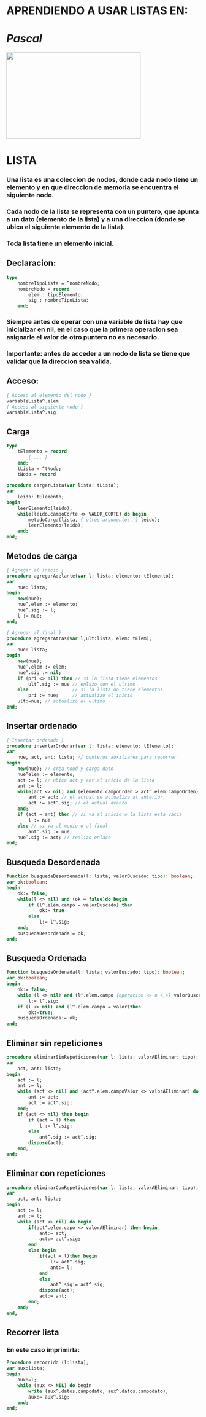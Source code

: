 # **APRENDIENDO A USAR LISTAS EN:**
# *Pascal*
<img src='./data/pascal.png' width='350' height='225'>

# **LISTA**

### Una lista es una coleccion de nodos, donde cada nodo tiene un elemento y en que direccion de memoria se encuentra el siguiente nodo.

### Cada nodo de la lista se representa con un puntero, que apunta a un dato (elemento de la lista) y a una direccion (donde se ubica el siguiente elemento de la lista).
### Toda lista tiene un elemento inicial.

## **Declaracion:**
````pascal
type
    nombreTipoLista = ^nombreNodo;
    nombreNodo = record
        elem : tipoElemento;
        sig : nombreTipoLista;
    end;
````
### Siempre antes de operar con una variable de lista hay que inicializar en nil, en el caso que la primera operacion sea asignarle el valor de otro puntero no es necesario.

### **Importante:** antes de acceder a un nodo de lista se tiene que validar que la direccion sea valida.

## **Acceso:**

````pascal
{ Acceso al elemento del nodo }
variableLista^.elem
{ Acceso al siguiente nodo }
variableLista^.sig
````

## **Carga**
````pascal
type
    tElemento = record
        { ... }
    end;
    tLista = ^tNodo;
    tNodo = record

procedure cargarLista(var lista: tLista);
var
    leido: tElemento;
begin
    leerElemento(leido);
    while(leido.campoCorte <> VALOR_CORTE) do begin
        metodoCarga(lista, { otros argumentos, } leido);
        leerElemento(leido);
    end;
end;
````

## **Metodos de carga**
````pascal
{ Agregar al inicio }
procedure agregarAdelante(var l: lista; elemento: tElemento);
var
    nue: lista;
begin
    new(nue);
    nue^.elem := elemento;
    nue^.sig := l;
    l := nue;
end;

{ Agregar al final }
procedure agregarAtras(var l,ult:lista; elem: tElem);
var
    nue: lista;
begin
    new(nue);
    nue^.elem := elem;
    nue^.sig := nil;
    if (pri <> nil) then // si la lista tiene elementos
        ult^.sig := nue // enlazo con el ultimo
    else                // si la lista no tiene elementos
        pri := nue;     // actualizo el inicio 
    ult:=nue; // actualizo el ultimo
end;
````

## **Insertar ordenado**
````pascal
{ Insertar ordenado }
procedure insertarOrdenar(var l: lista; elemento: tElemento);
var
    nue, act, ant: lista; // punteros auxiliares para recorrer
begin
    new(nue); // crea nood y carga dato
    nue^elem := elemento;
    act := l; // ubico act y ant al inicio de la lista
    ant := l;
    while(act <> nil) and (elemento.campoOrden > act^.elem.campoOrden) do begin // busca la posicion para insertar el nodo creado
        ant := act; // el actual se actualiza al anterior
        act := act^.sig; // el actual avanza
    end;
    if (act = ant) then // si va al inicio o la lista esta vacia
        l := nue
    else // si va al medio o al final
        ant^.sig := nue;
    nue^.sig := act; // realizo enlace
end;
````

## **Busqueda Desordenada**
````pascal
function busquedaDesordenada(l: lista; valorBuscado: tipo): boolean;
var ok:boolean;
begin
    ok:= false;
    while(l <> nil) and (ok = false)do begin
        if (l^.elem.campo = valorBuscado) then
            ok:= true
        else
            l:= l^.sig;
    end;
    busquedaDesordenada:= ok;
end;
````
## **Busqueda Ordenada**
````pascal
function busquedaOrdenada(l: lista; valorBuscado: tipo): boolean;
var ok:boolean;
begin
    ok:= false;
    while (l <> nil) and (l^.elem.campo {operacion <> o <,>} valorBuscado) do
        l:= l^.sig;
    if (l <> nil) and (l^.elem.campo = valor)then
        ok:=true;
    busquedaOrdenada:= ok;
end;
````


## **Eliminar sin repeticiones**
````pascal
procedure eliminarSinRepeticiones(var l: lista; valorAEliminar: tipo);
var
    act, ant: lista;
begin
    act := l;
    ant := l;
    while (act <> nil) and (act^.elem.campoValor <> valorAEliminar) do begin
        ant := act;
        act := act^.sig;
    end;
    if (act <> nil) then begin
        if (act = l) then
            l := l^.sig;
        else
            ant^.sig := act^.sig;
        dispose(act);
    end;
end;
````

## **Eliminar con repeticiones**
````pascal
procedure eliminarConRepeticiones(var l: lista; valorAEliminar: tipo);
var
    act, ant: lista;
begin
    act := l;
    ant := l;
    while (act <> nil) do begin
        if(act^.elem.capo <> valorAEliminar) then begin
            ant:= act;
            act:= act^.sig;
        end
        else begin
            if(act = l)then begin
                l:= act^.sig;
                ant:= l;
            end
            else
                ant^.sig:= act^.sig;
            dispose(act);
            act:= ant;
        end;
    end;
end;
````

## **Recorrer lista**
### En este caso imprimirla:
````pascal
Procedure recorrido (l:lista);​
var aux:lista;
begin
    aux:=l;
    while (aux <> NIL) do begin​
        write (aux^.datos.campodato,​ aux^.datos.campodato);​
        aux:= aux^.sig​;
    end;​
end;
````